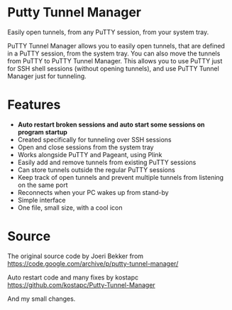 # Putty Tunnel Manager

Easily open tunnels, from any PuTTY session, from your system tray.

PuTTY Tunnel Manager allows you to easily open tunnels, that are defined in a PuTTY session, from the system tray. You can also move the tunnels from PuTTY to PuTTY Tunnel Manager. This allows you to use PuTTY just for SSH shell sessions (without opening tunnels), and use PuTTY Tunnel Manager just for tunneling.

# Features

* **Auto restart broken sessions and auto start some sessions on program startup**
* Created specifically for tunneling over SSH sessions
* Open and close sessions from the system tray
* Works alongside PuTTY and Pageant, using Plink
* Easily add and remove tunnels from existing PuTTY sessions
* Can store tunnels outside the regular PuTTY sessions
* Keep track of open tunnels and prevent multiple tunnels from listening on the same port
* Reconnects when your PC wakes up from stand-by
* Simple interface
* One file, small size, with a cool icon

# Source

The original source code by Joeri Bekker from https://code.google.com/archive/p/putty-tunnel-manager/

Auto restart code and many fixes by kostapc https://github.com/kostapc/Putty-Tunnel-Manager

And my small changes.

